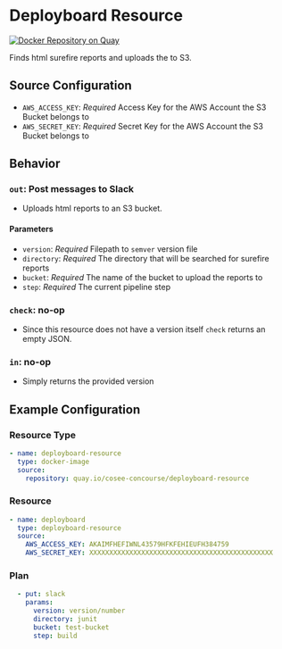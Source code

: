 # Deployboard Resource
 
[![Docker Repository on Quay](https://quay.io/repository/cosee-concourse/slack-upload-resource/status "Docker Repository on Quay")](https://quay.io/repository/cosee-concourse/slack-upload-resource)

Finds html surefire reports and uploads the to S3.

## Source Configuration

* `AWS_ACCESS_KEY`: *Required* Access Key for the AWS Account the S3 Bucket belongs to
* `AWS_SECRET_KEY`: *Required* Secret Key for the AWS Account the S3 Bucket belongs to

## Behavior

### `out`: Post messages to Slack

* Uploads html reports to an S3 bucket.
  
#### Parameters
 
* `version`: *Required* Filepath to `semver` version file
* `directory`: *Required* The directory that will be searched for surefire reports
* `bucket`: *Required* The name of the bucket to upload the reports to
* `step`: *Required* The current pipeline step

  
### `check`: no-op

* Since this resource does not have a version itself `check` returns an empty JSON.

### `in`: no-op

* Simply returns the provided version

## Example Configuration

### Resource Type
``` yaml
- name: deployboard-resource
  type: docker-image
  source:
    repository: quay.io/cosee-concourse/deployboard-resource
```
### Resource

``` yaml
- name: deployboard
  type: deployboard-resource
  source: 
    AWS_ACCESS_KEY: AKAIMFHEFIWNL43579HFKFEHIEUFH384759
    AWS_SECRET_KEY: XXXXXXXXXXXXXXXXXXXXXXXXXXXXXXXXXXXXXXXXXXXXXX
```

### Plan

``` yaml
  - put: slack
    params: 
      version: version/number
      directory: junit
      bucket: test-bucket
      step: build
```